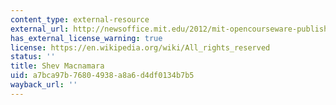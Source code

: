 ```yaml
---
content_type: external-resource
external_url: http://newsoffice.mit.edu/2012/mit-opencourseware-publishes-linear-algebra-in-innovative-ocw-scholar-format
has_external_license_warning: true
license: https://en.wikipedia.org/wiki/All_rights_reserved
status: ''
title: Shev Macnamara
uid: a7bca97b-7680-4938-a8a6-d4df0134b7b5
wayback_url: ''
---
```

